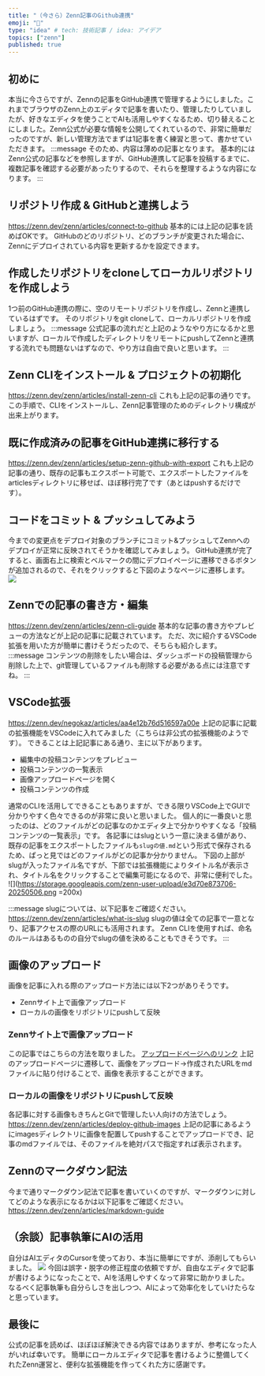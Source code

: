 ```yaml
---
title: "（今さら）Zenn記事のGithub連携"
emoji: "📕"
type: "idea" # tech: 技術記事 / idea: アイデア
topics: ["zenn"]
published: true
---
```


## 初めに
本当に今さらですが、Zennの記事をGitHub連携で管理するようにしました。これまでブラウザのZenn上のエディタで記事を書いたり、管理したりしていましたが、好きなエディタを使うことでAIも活用しやすくなるため、切り替えることにしました。Zenn公式が必要な情報を公開してくれているので、非常に簡単だったのですが、新しい管理方法でまずは1記事を書く練習と思って、書かせていただきます。
:::message
そのため、内容は薄めの記事となります。
基本的にはZenn公式の記事などを参照しますが、GitHub連携して記事を投稿するまでに、複数記事を確認する必要があったりするので、それらを整理するような内容になります。
:::

## リポジトリ作成 & GitHubと連携しよう
https://zenn.dev/zenn/articles/connect-to-github
基本的には上記の記事を読めばOKです。
GitHubのどのリポジトリ、どのブランチが変更された場合に、Zennにデプロイされている内容を更新するかを設定できます。

## 作成したリポジトリをcloneしてローカルリポジトリを作成しよう
1つ前のGitHub連携の際に、空のリモートリポジトリを作成し、Zennと連携しているはずです。
そのリポジトリをgit cloneして、ローカルリポジトリを作成しましょう。
:::message
公式記事の流れだと上記のようなやり方になるかと思いますが、ローカルで作成したディレクトリをリモートにpushしてZennと連携する流れでも問題ないはずなので、やり方は自由で良いと思います。
:::

## Zenn CLIをインストール & プロジェクトの初期化
https://zenn.dev/zenn/articles/install-zenn-cli
これも上記の記事の通りです。
この手順で、CLIをインストールし、Zenn記事管理のためのディレクトリ構成が出来上がります。

## 既に作成済みの記事をGitHub連携に移行する
https://zenn.dev/zenn/articles/setup-zenn-github-with-export
これも上記の記事の通り、既存の記事もエクスポート可能で、エクスポートしたファイルをarticlesディレクトリに移せば、ほぼ移行完了です（あとはpushするだけです）。


## コードをコミット & プッシュしてみよう
今までの変更点をデプロイ対象のブランチにコミット&プッシュしてZennへのデプロイが正常に反映されてそうかを確認してみましょう。
GitHub連携が完了すると、画面右上に検索とベルマークの間にデプロイページに遷移できるボタンが追加されるので、それをクリックすると下図のようなページに遷移します。
![](https://storage.googleapis.com/zenn-user-upload/fb64e510f3dc-20250506.png)

## Zennでの記事の書き方・編集
https://zenn.dev/zenn/articles/zenn-cli-guide
基本的な記事の書き方やプレビューの方法などが上記の記事に記載されています。
ただ、次に紹介するVSCode拡張を用いた方が簡単に書けそうだったので、そちらも紹介します。
:::message
コンテンツの削除をしたい場合は、ダッシュボードの投稿管理から削除した上で、git管理しているファイルも削除する必要がある点には注意ですね。
:::

## VSCode拡張
https://zenn.dev/negokaz/articles/aa4e12b76d516597a00e
上記の記事に記載の拡張機能をVSCodeに入れてみました（こちらは非公式の拡張機能のようです）。
できることは上記記事にある通り、主に以下があります。
- 編集中の投稿コンテンツをプレビュー
- 投稿コンテンツの一覧表示
- 画像アップロードページを開く
- 投稿コンテンツの作成

通常のCLIを活用してできることもありますが、できる限りVSCode上でGUIで分かりやすく色々できるのが非常に良いと思いました。
個人的に一番良いと思ったのは、どのファイルがどの記事なのかエディタ上で分かりやすくなる「投稿コンテンツの一覧表示」です。
各記事にはslugという一意に決まる値があり、既存の記事をエクスポートしたファイルも`slugの値.md`という形式で保存されるため、ぱっと見ではどのファイルがどの記事か分かりません。
下図の上部がslugが入ったファイル名ですが、下部では拡張機能によりタイトル名が表示され、タイトル名をクリックすることで編集可能になるので、非常に便利でした。
![](https://storage.googleapis.com/zenn-user-upload/e3d70e873706-20250506.png =200x)

:::message
slugについては、以下記事をご確認ください。
https://zenn.dev/zenn/articles/what-is-slug
slugの値は全ての記事で一意となり、記事アクセスの際のURLにも活用されます。
Zenn CLIを使用すれば、命名のルールはあるものの自分でslugの値を決めることもできそうです。
:::

## 画像のアップロード
画像を記事に入れる際のアップロード方法には以下2つがありそうです。
- Zennサイト上で画像アップロード
- ローカルの画像をリポジトリにpushして反映
### Zennサイト上で画像アップロード
この記事ではこちらの方法を取りました。
[アップロードページへのリンク](https://zenn.dev/dashboard/uploader)
上記のアップロードページに遷移して、画像をアップロード→作成されたURLをmdファイルに貼り付けることで、画像を表示することができます。
### ローカルの画像をリポジトリにpushして反映
各記事に対する画像もきちんとGitで管理したい人向けの方法でしょう。
https://zenn.dev/zenn/articles/deploy-github-images
上記の記事にあるようにimagesディレクトリに画像を配置してpushすることでアップロードでき、記事のmdファイルでは、そのファイルを絶対パスで指定すれば表示されます。

## Zennのマークダウン記法
今まで通りマークダウン記法で記事を書いていくのですが、マークダウンに対してどのような表示になるかは以下記事をご確認ください。
https://zenn.dev/zenn/articles/markdown-guide


## （余談）記事執筆にAIの活用
自分はAIエディタのCursorを使っており、本当に簡単にですが、添削してもらいました。
![](https://storage.googleapis.com/zenn-user-upload/8c99675ab66b-20250506.png)
今回は誤字・脱字の修正程度の依頼ですが、自由なエディタで記事が書けるようになったことで、AIを活用しやすくなって非常に助かりました。
なるべく記事執筆も自分らしさを出しつつ、AIによって効率化をしていけたらなと思っています。

## 最後に
公式の記事を読めば、ほぼほぼ解決できる内容ではありますが、参考になった人がいれば幸いです。
簡単にローカルエディタで記事を書けるように整備してくれたZenn運営と、便利な拡張機能を作ってくれた方に感謝です。